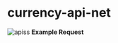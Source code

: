# currency-api-net
![apiss](https://user-images.githubusercontent.com/40075395/60808799-d35e1900-a191-11e9-971c-9d3f7e1d4088.png)
**Example Request**
